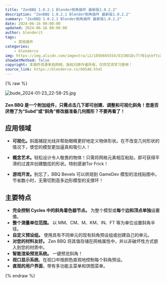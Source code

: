 ```yaml
---
title: "ZenBBQ 1.0.2.1 Blender倒角插件 最新版1.0.2.2"
description: "ZenBBQ 1.0.2.1 Blender倒角插件 最新版1.0.2.2"
summary: "ZenBBQ 1.0.2.1 Blender倒角插件 最新版1.0.2.2"
date: 2024-06-16 00:00:00
updated: 2024-06-16 00:00:00
author: blenderit
tags: 
    - 其他插件
categories:
    - blenderco
img: https://img.alicdn.com/imgextra/i2/1856665554/O1CN01Dc7lYB1qtmfYzXA4w_!!1856665554.jpg
showGetMethod: false
copyright: 本插件资源来自网络，版权归原作者所有，仅供交流学习使用！
source_link: https://blenderco.cn/68548.html
---
```


{% raw %}
<p><img class="aligncenter" src="https://img.alicdn.com/imgextra/i2/1856665554/O1CN01Dc7lYB1qtmfYzXA4w_!!1856665554.jpg" alt="bude_2024-01-23_22-58-25.jpg"></p><h4><strong>Zen BBQ 是一个附加组件，只需点击几下即可创建、调整和可视化斜角！您是否厌倦了为“Subd”或“斜角”修改器准备几何图形？不要再看了！</strong></h4><h2><strong>应用领域</strong></h2><ul>
<li><strong>可视化。</strong>斜面捕捉光线并帮助眼睛更好地定义物体形状。在不改变几何形状的情况下，使您的模型更加逼真和吸引人！</li>
</ul><ul>
<li><strong>概念艺术。</strong>轻松设计令人敬畏的物体！只需将网格元素相互粘贴，即可获得平滑的过渡并创建酷炫的形状。特别感谢Tor Frick！</li>
</ul><ul>
<li><strong>游戏开发。</strong>别忘了，BBQ Bevels 可以烘焙到 GameDev 模型的法线贴图中。节省数小时，无需切割高多边形模型的支撑环！</li>
</ul><h2><strong>主要特点</strong></h2><ul>
<li><strong>完全控制 Cycles 中的斜角着色器节点。 </strong>为整个模型或<b>每个边和顶点单独</b><span style="color: #000000;">设置值</span>。</li>
<li><strong>整个测量单位范围。 </strong>以 MM、CM、M、KM、IN、FT 等为单位设置斜角半径。</li>
<li><strong>自定义预设组。 </strong>使用具有不同单元的现有斜角预设组或创建自己的单元。</li>
<li><strong>对您的材料友好。 </strong>Zen BBQ 将其值存储在网格属性中，并以非破坏性方式嵌入到您的材质中。</li>
<li><strong>智能渲染预览系统。 </strong>一键预览斜角！</li>
<li><strong>视口显示系统</strong>。在视口中按颜色直观地控制每个斜角预设。</li>
<li><strong>直观的用户界面</strong>，带有多功能主菜单和饼图菜单。</li>
</ul>
<div style="display: none">blenderco</div>
{% endraw %}